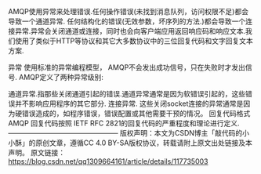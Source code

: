 AMQP使用异常来处理错误.任何操作错误(未找到消息队列，访问权限不足)都会导致一个通道异常. 任何结构化的错误(无效参数，坏序列的方法.)都会导致一个连接异常.异常会关闭通道或连接，同时也会向客户端应用返回响应码和响应文本.我们使用了类似于HTTP等协议和其它大多数协议中的三位回复代码和文字回复文本方案.

异常
使用标准的异常编程模型， AMQP不会发出成功信号，只在失败时才发出信号. AMQP定义了两种异常级别:

通道异常.指那些关闭通道引起的错误.通道异常通常是因为软错误引起的，这些错误并不影响应用程序的其它部分.
连接异常. 这些关闭socket连接的异常通常是因为硬错误造成的，如程序错误，错误配置或其他需要干预的情况。
回复代码格式
AMQP 回复代码按照 IETF RFC 2821的回复代码的严重程度和理论进行定义.
————————————————
版权声明：本文为CSDN博主「敲代码的小小酥」的原创文章，遵循CC 4.0 BY-SA版权协议，转载请附上原文出处链接及本声明。
原文链接：https://blog.csdn.net/qq1309664161/article/details/117735003